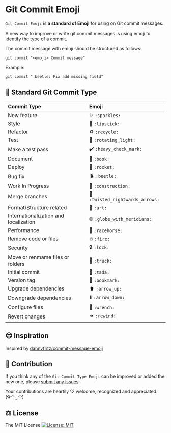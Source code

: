 # Git Commit Emoji

`Git Commit Emoji` is **a standard of Emoji** for using on Git commit messages.

A new way to improve or write git commit messages is using emoji to identify the type of a commit.

The commit message with emoji should be structured as follows:

```
git commit "<emoji> Commit message"
```

Example:

```
git commit ":beetle: Fix add missing field"
```

## 📝 Standard Git Commit Type

|   Commit Type                         | Emoji                                                     |
|:--------------------------------------|:----------------------------------------------------------|
| New feature                           | :sparkles: `:sparkles:`                                   |
| Style                                 | :lipstick: `:lipstick:`                                   |
| Refactor                              | :recycle: `:recycle:`                                     |
| Test                                  | :rotating_light: `:rotating_light:`                       |
| Make a test pass                      | :heavy_check_mark: `:heavy_check_mark:`                   |
| Document                              | :book: `:book:`                                           |
| Deploy                                | :rocket: `:rocket:`                                       |
| Bug fix                               | :beetle: `:beetle:`                                       |
| Work In Progress                      | :construction: `:construction:`                           |
| Merge branches                        | :twisted_rightwards_arrows: `:twisted_rightwards_arrows:` |
| Format/Structure related              | :art: `:art:`                                             |
| Internationalization and localization | :globe_with_meridians: `:globe_with_meridians:`           |
| Performance                           | :racehorse: `:racehorse:`                                 |
| Remove code or files                  | :fire: `:fire:`                                           |
| Security                              | :lock: `:lock:`                                           |
| Move or renmame files or folders      | :truck: `:truck:`                                         |
| Initial commit                        | :tada: `:tada:`                                           |
| Version tag                           | :bookmark: `:bookmark:`                                   |
| Upgrade dependencies                  | :arrow_up: `:arrow_up:`                                   |
| Downgrade dependencies                | :arrow_down: `:arrow_down:`                               |
| Configure files                       | :wrench: `:wrench:`                                       |
| Revert changes                        | :rewind: `:rewind:`                                       |

## 😍 Inspiration

Inspired by [dannyfritz/commit-message-emoji](https://github.com/dannyfritz/commit-message-emoji)

## 🌟 Contribution

If you think any of the `Git Commit Type Emoji` can be improved or added the new one, please [submit any issues](https://github.com/Bunlong/git-commit-emoji/issues).

Your contributions are heartily ♡ welcome, recognized and appreciated. (✿◠‿◠)

## ⚖️ License

The MIT License [![License: MIT](https://img.shields.io/badge/License-MIT-yellow.svg)](https://opensource.org/licenses/MIT)
